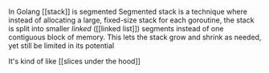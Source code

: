 In Golang [[stack]] is segmented
Segmented stack is a technique where instead of allocating a large, fixed-size stack for each goroutine, the stack is split into smaller *linked* ([[linked list]]) segments instead of one contiguous block of memory.
This lets the stack grow and shrink as needed, yet still be limited in its potential

It's kind of like [[slices under the hood]]

